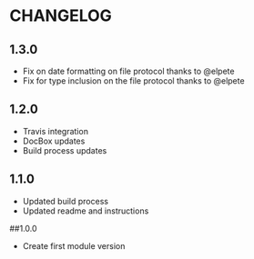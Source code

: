 CHANGELOG
=========

## 1.3.0
* Fix on date formatting on file protocol thanks to @elpete
* Fix for type inclusion on the file protocol thanks to @elpete

## 1.2.0
* Travis integration
* DocBox updates
* Build process updates

## 1.1.0
* Updated build process
* Updated readme and instructions

##1.0.0
* Create first module version